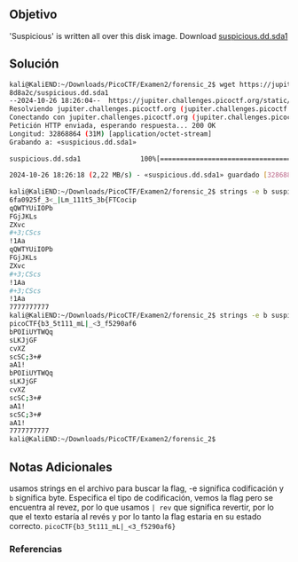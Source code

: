 ## Objetivo
'Suspicious' is written all over this disk image. Download [suspicious.dd.sda1](https://jupiter.challenges.picoctf.org/static/c4852a91e1d0d180c75af188ea8d8a2c/suspicious.dd.sda1)
## Solución
```bash
kali@KaliEND:~/Downloads/PicoCTF/Examen2/forensic_2$ wget https://jupiter.challenges.picoctf.org/static/c4852a91e1d0d180c75af188ea  
8d8a2c/suspicious.dd.sda1  
--2024-10-26 18:26:04--  https://jupiter.challenges.picoctf.org/static/c4852a91e1d0d180c75af188ea8d8a2c/suspicious.dd.sda1  
Resolviendo jupiter.challenges.picoctf.org (jupiter.challenges.picoctf.org)... 3.131.60.8  
Conectando con jupiter.challenges.picoctf.org (jupiter.challenges.picoctf.org)[3.131.60.8]:443... conectado.  
Petición HTTP enviada, esperando respuesta... 200 OK  
Longitud: 32868864 (31M) [application/octet-stream]  
Grabando a: «suspicious.dd.sda1»  
  
suspicious.dd.sda1               100%[========================================================>]  31,35M  2,30MB/s    en 14s        
  
2024-10-26 18:26:18 (2,22 MB/s) - «suspicious.dd.sda1» guardado [32868864/32868864]  
  
kali@KaliEND:~/Downloads/PicoCTF/Examen2/forensic_2$ strings -e b suspicious.dd.sda1    
6fa0925f_3<_|Lm_111t5_3b{FTCocip  
qQWTYUiIOPb  
FGjJKLs  
ZXvc  
#+3;CScs  
!1Aa  
qQWTYUiIOPb  
FGjJKLs  
ZXvc  
#+3;CScs  
!1Aa  
#+3;CScs  
!1Aa  
7777777777  
kali@KaliEND:~/Downloads/PicoCTF/Examen2/forensic_2$ strings -e b suspicious.dd.sda1 | rev  
picoCTF{b3_5t111_mL|_<3_f5290af6  
bPOIiUYTWQq  
sLKJjGF  
cvXZ  
scSC;3+#  
aA1!  
bPOIiUYTWQq  
sLKJjGF  
cvXZ  
scSC;3+#  
aA1!  
scSC;3+#  
aA1!  
7777777777  
kali@KaliEND:~/Downloads/PicoCTF/Examen2/forensic_2$
```
## Notas Adicionales
usamos strings en el archivo para buscar la flag, -e significa codificación y `b` significa byte. Especifica el tipo de codificación, vemos la flag pero se encuentra al revez, por lo que usamos `| rev` que significa revertir, por lo que el texto estaría al revés y por lo tanto la flag estaria en su estado correcto.
`picoCTF{b3_5t111_mL|_<3_f5290af6}`
### Referencias